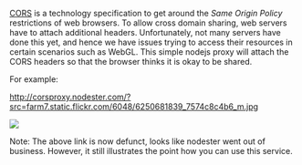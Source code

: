 <a href="http://en.wikipedia.org/wiki/Cross-origin_resource_sharing">CORS</a> is a technology specification to get around the *Same Origin Policy* restrictions of web browsers. To allow cross domain sharing, web servers have to attach additional headers. Unfortunately, not many servers have done this yet, and hence we have issues trying to access their resources in certain scenarios such as WebGL. This simple nodejs proxy will attach the CORS headers so that the browser thinks it is okay to be shared. 

For example:

http://corsproxy.nodester.com/?src=farm7.static.flickr.com/6048/6250681839_7574c8c4b6_m.jpg

<img src="http://corsproxy.nodester.com/?src=farm7.static.flickr.com/6048/6250681839_7574c8c4b6_m.jpg"></img>

Note: The above link is now defunct, looks like nodester went out of business. However, it still illustrates the point how you can use this service. 
